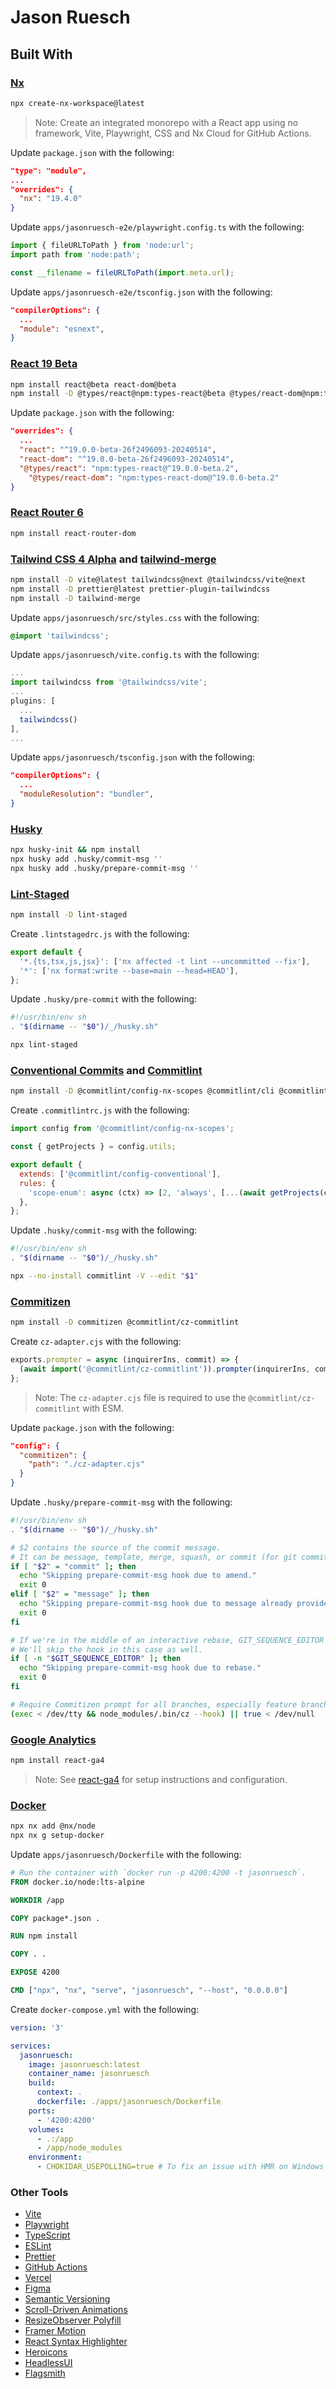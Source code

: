 # Jason Ruesch

## Built With

### [Nx](https://nx.dev/)

```bash
npx create-nx-workspace@latest
```

> Note: Create an integrated monorepo with a React app using no framework, Vite, Playwright, CSS and Nx Cloud for GitHub Actions.

Update `package.json` with the following:

```json
"type": "module",
...
"overrides": {
  "nx": "19.4.0"
}
```

Update `apps/jasonruesch-e2e/playwright.config.ts` with the following:

```javascript
import { fileURLToPath } from 'node:url';
import path from 'node:path';

const __filename = fileURLToPath(import.meta.url);
```

Update `apps/jasonruesch-e2e/tsconfig.json` with the following:

```json
"compilerOptions": {
  ...
  "module": "esnext",
}
```

### [React 19 Beta](https://reactjs.org/)

```bash
npm install react@beta react-dom@beta
npm install -D @types/react@npm:types-react@beta @types/react-dom@npm:types-react-dom@beta
```

Update `package.json` with the following:

```json
"overrides": {
  ...
  "react": "^19.0.0-beta-26f2496093-20240514",
  "react-dom": "^19.0.0-beta-26f2496093-20240514",
  "@types/react": "npm:types-react@^19.0.0-beta.2",
    "@types/react-dom": "npm:types-react-dom@^19.0.0-beta.2"
}
```

### [React Router 6](https://reactrouter.com/)

```bash
npm install react-router-dom
```

### [Tailwind CSS 4 Alpha](https://tailwindcss.com/) and [tailwind-merge](https://github.com/dcastil/tailwind-merge)

```bash
npm install -D vite@latest tailwindcss@next @tailwindcss/vite@next
npm install -D prettier@latest prettier-plugin-tailwindcss
npm install -D tailwind-merge
```

Update `apps/jasonruesch/src/styles.css` with the following:

```css
@import 'tailwindcss';
```

Update `apps/jasonruesch/vite.config.ts` with the following:

```javascript
...
import tailwindcss from '@tailwindcss/vite';
...
plugins: [
  ...
  tailwindcss()
],
...
```

Update `apps/jasonruesch/tsconfig.json` with the following:

```json
"compilerOptions": {
  ...
  "moduleResolution": "bundler",
}
```

### [Husky](https://typicode.github.io/husky/)

```bash
npx husky-init && npm install
npx husky add .husky/commit-msg ''
npx husky add .husky/prepare-commit-msg ''
```

### [Lint-Staged](https://github.com/lint-staged/lint-staged)

```bash
npm install -D lint-staged
```

Create `.lintstagedrc.js` with the following:

```javascript
export default {
  '*.{ts,tsx,js,jsx}': ['nx affected -t lint --uncommitted --fix'],
  '*': ['nx format:write --base=main --head=HEAD'],
};
```

Update `.husky/pre-commit` with the following:

```bash
#!/usr/bin/env sh
. "$(dirname -- "$0")/_/husky.sh"

npx lint-staged
```

### [Conventional Commits](https://www.conventionalcommits.org/) and [Commitlint](https://commitlint.js.org/)

```bash
npm install -D @commitlint/config-nx-scopes @commitlint/cli @commitlint/config-conventional
```

Create `.commitlintrc.js` with the following:

```javascript
import config from '@commitlint/config-nx-scopes';

const { getProjects } = config.utils;

export default {
  extends: ['@commitlint/config-conventional'],
  rules: {
    'scope-enum': async (ctx) => [2, 'always', [...(await getProjects(ctx, ({ name }) => !name.includes('e2e'))), 'repo', 'release']],
  },
};
```

Update `.husky/commit-msg` with the following:

```bash
#!/usr/bin/env sh
. "$(dirname -- "$0")/_/husky.sh"

npx --no-install commitlint -V --edit "$1"
```

### [Commitizen](https://commitizen-tools.github.io/commitizen/)

```bash
npm install -D commitizen @commitlint/cz-commitlint
```

Create `cz-adapter.cjs` with the following:

```javascript
exports.prompter = async (inquirerIns, commit) => {
  (await import('@commitlint/cz-commitlint')).prompter(inquirerIns, commit);
};
```

> Note: The `cz-adapter.cjs` file is required to use the `@commitlint/cz-commitlint` with ESM.

Update `package.json` with the following:

```json
"config": {
  "commitizen": {
    "path": "./cz-adapter.cjs"
  }
}
```

Update `.husky/prepare-commit-msg` with the following:

```bash
#!/usr/bin/env sh
. "$(dirname -- "$0")/_/husky.sh"

# $2 contains the source of the commit message.
# It can be message, template, merge, squash, or commit (for git commit --amend)
if [ "$2" = "commit" ]; then
  echo "Skipping prepare-commit-msg hook due to amend."
  exit 0
elif [ "$2" = "message" ]; then
  echo "Skipping prepare-commit-msg hook due to message already provided."
  exit 0
fi

# If we're in the middle of an interactive rebase, GIT_SEQUENCE_EDITOR will be set.
# We'll skip the hook in this case as well.
if [ -n "$GIT_SEQUENCE_EDITOR" ]; then
  echo "Skipping prepare-commit-msg hook due to rebase."
  exit 0
fi

# Require Commitizen prompt for all branches, especially feature branches.
(exec < /dev/tty && node_modules/.bin/cz --hook) || true < /dev/null
```

### [Google Analytics](https://analytics.google.com/)

```bash
npm install react-ga4
```

> Note: See [react-ga4](https://github.com/codler/react-ga4) for setup instructions and configuration.

### [Docker](https://www.docker.com/)

```bash
npx nx add @nx/node
npx nx g setup-docker
```

Update `apps/jasonruesch/Dockerfile` with the following:

```dockerfile
# Run the container with `docker run -p 4200:4200 -t jasonruesch`.
FROM docker.io/node:lts-alpine

WORKDIR /app

COPY package*.json .

RUN npm install

COPY . .

EXPOSE 4200

CMD ["npx", "nx", "serve", "jasonruesch", "--host", "0.0.0.0"]
```

Create `docker-compose.yml` with the following:

```yaml
version: '3'

services:
  jasonruesch:
    image: jasonruesch:latest
    container_name: jasonruesch
    build:
      context: .
      dockerfile: ./apps/jasonruesch/Dockerfile
    ports:
      - '4200:4200'
    volumes:
      - .:/app
      - /app/node_modules
    environment:
      - CHOKIDAR_USEPOLLING=true # To fix an issue with HMR on Windows machines
```

### Other Tools

- [Vite](https://vitejs.dev/)
- [Playwright](https://playwright.dev/)
- [TypeScript](https://www.typescriptlang.org/)
- [ESLint](https://eslint.org/)
- [Prettier](https://prettier.io/)
- [GitHub Actions](https://github.com/features/actions)
- [Vercel](https://vercel.com/)
- [Figma](https://www.figma.com/)
- [Semantic Versioning](https://semver.org/)
- [Scroll-Driven Animations](https://scroll-driven-animations.style/)
- [ResizeObserver Polyfill](https://github.com/que-etc/resize-observer-polyfill)
- [Framer Motion](https://www.framer.com/)
- [React Syntax Highlighter](https://react-syntax-highlighter.github.io/react-syntax-highlighter/)
- [Heroicons](https://heroicons.com/)
- [HeadlessUI](https://headlessui.com/)
- [Flagsmith](https://www.flagsmith.com/)
